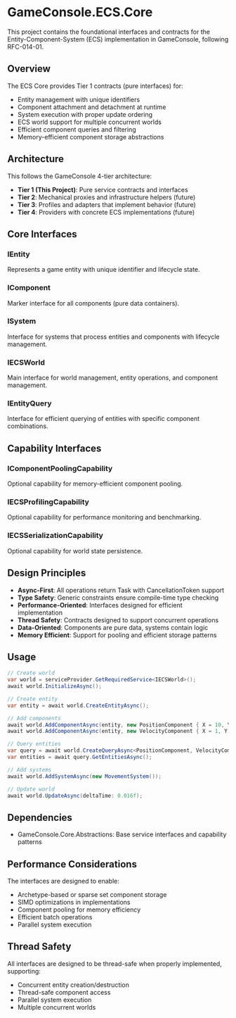 # GameConsole.ECS.Core

This project contains the foundational interfaces and contracts for the Entity-Component-System (ECS) implementation in GameConsole, following RFC-014-01.

## Overview

The ECS Core provides Tier 1 contracts (pure interfaces) for:
- Entity management with unique identifiers
- Component attachment and detachment at runtime
- System execution with proper update ordering
- ECS world support for multiple concurrent worlds
- Efficient component queries and filtering
- Memory-efficient component storage abstractions

## Architecture

This follows the GameConsole 4-tier architecture:

- **Tier 1 (This Project)**: Pure service contracts and interfaces
- **Tier 2**: Mechanical proxies and infrastructure helpers (future)
- **Tier 3**: Profiles and adapters that implement behavior (future)
- **Tier 4**: Providers with concrete ECS implementations (future)

## Core Interfaces

### IEntity
Represents a game entity with unique identifier and lifecycle state.

### IComponent
Marker interface for all components (pure data containers).

### ISystem
Interface for systems that process entities and components with lifecycle management.

### IECSWorld
Main interface for world management, entity operations, and component management.

### IEntityQuery
Interface for efficient querying of entities with specific component combinations.

## Capability Interfaces

### IComponentPoolingCapability
Optional capability for memory-efficient component pooling.

### IECSProfilingCapability
Optional capability for performance monitoring and benchmarking.

### IECSSerializationCapability
Optional capability for world state persistence.

## Design Principles

- **Async-First**: All operations return Task<T> with CancellationToken support
- **Type Safety**: Generic constraints ensure compile-time type checking
- **Performance-Oriented**: Interfaces designed for efficient implementation
- **Thread Safety**: Contracts designed to support concurrent operations
- **Data-Oriented**: Components are pure data, systems contain logic
- **Memory Efficient**: Support for pooling and efficient storage patterns

## Usage

```csharp
// Create world
var world = serviceProvider.GetRequiredService<IECSWorld>();
await world.InitializeAsync();

// Create entity
var entity = await world.CreateEntityAsync();

// Add components
await world.AddComponentAsync(entity, new PositionComponent { X = 10, Y = 20 });
await world.AddComponentAsync(entity, new VelocityComponent { X = 1, Y = 0 });

// Query entities
var query = await world.CreateQueryAsync<PositionComponent, VelocityComponent>();
var entities = await query.GetEntitiesAsync();

// Add systems
await world.AddSystemAsync(new MovementSystem());

// Update world
await world.UpdateAsync(deltaTime: 0.016f);
```

## Dependencies

- GameConsole.Core.Abstractions: Base service interfaces and capability patterns

## Performance Considerations

The interfaces are designed to enable:
- Archetype-based or sparse set component storage
- SIMD optimizations in implementations
- Component pooling for memory efficiency
- Efficient batch operations
- Parallel system execution

## Thread Safety

All interfaces are designed to be thread-safe when properly implemented, supporting:
- Concurrent entity creation/destruction
- Thread-safe component access
- Parallel system execution
- Multiple concurrent worlds